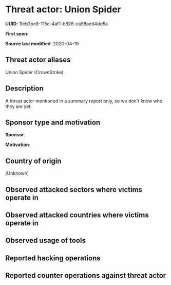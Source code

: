 # Threat actor: Union Spider

**UUID**: 1feb3bc8-115c-4af1-b826-ca58aed4dd5a

**First seen**: 

**Source last modified**: 2020-04-19

## Threat actor aliases

Union Spider (CrowdStrike)

## Description

A threat actor mentioned in a summary report only, so we don't know who they are yet.

## Sponsor type and motivation

**Sponsor**: 

**Motivation**: 


## Country of origin

[Unknown]

## Observed attacked sectors where victims operate in



## Observed attacked countries where victims operate in



## Observed usage of tools



## Reported hacking operations



## Reported counter operations against threat actor





